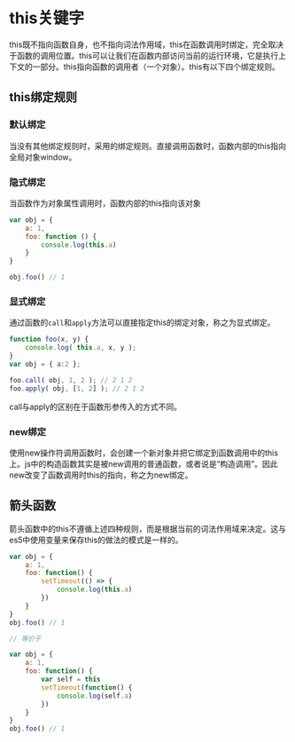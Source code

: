 # this关键字

this既不指向函数自身，也不指向词法作用域，this在函数调用时绑定，完全取决于函数的调用位置。this可以让我们在函数内部访问当前的运行环境，它是执行上下文的一部分。this指向函数的调用者（一个对象）。this有以下四个绑定规则。

## this绑定规则

### 默认绑定

当没有其他绑定规则时，采用的绑定规则。直接调用函数时，函数内部的this指向全局对象window。

### 隐式绑定

当函数作为对象属性调用时，函数内部的this指向该对象

```javascript
var obj = {
    a: 1,
    foo: function () {
		console.log(this.a)
    }
}

obj.foo() // 1
```

### 显式绑定

通过函数的`call`和`apply`方法可以直接指定this的绑定对象，称之为显式绑定。

```javascript
function foo(x, y) {
    console.log( this.a, x, y );
}
var obj = { a:2 };

foo.call( obj, 1, 2 ); // 2 1 2
foo.apply( obj, [1, 2] ); // 2 1 2
```

call与apply的区别在于函数形参传入的方式不同。

### new绑定

使用new操作符调用函数时，会创建一个新对象并把它绑定到函数调用中的this上。js中的构造函数其实是被new调用的普通函数，或者说是“构造调用”。因此new改变了函数调用时this的指向，称之为new绑定。

## 箭头函数

箭头函数中的this不遵循上述四种规则，而是根据当前的词法作用域来决定。这与es5中使用变量来保存this的做法的模式是一样的。

```javascript
var obj = {
    a: 1,
    foo: function() {
		setTimeout(() => {
            console.log(this.a)
        })
    }
}
obj.foo() // 1

// 等价于

var obj = {
    a: 1,
    foo: function() {
        var self = this
		setTimeout(function() {
            console.log(self.a)
        })
    }
}
obj.foo() // 1
```
